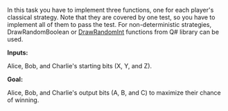 In this task you have to implement three functions, one for each player's classical strategy.
Note that they are covered by one test, so you have to implement all of them to pass the test.
For non-deterministic strategies, DrawRandomBoolean or [DrawRandomInt](https://learn.microsoft.com/qsharp/api/qsharp-lang/microsoft.quantum.random/drawrandomint) functions from Q# library can be used.

**Inputs:**

Alice, Bob, and Charlie's starting bits (X, Y, and Z).

**Goal:**

Alice, Bob, and Charlie's output bits (A, B, and C) to maximize their chance of winning.
